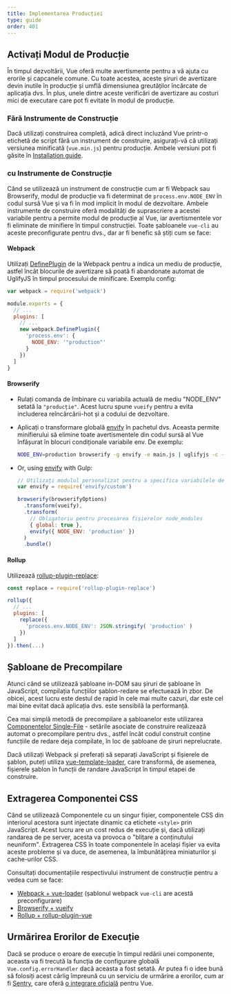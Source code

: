 ```yaml
---
title: Implementarea Producției
type: guide
order: 401
---
```


## Activați Modul de Producție

În timpul dezvoltării, Vue oferă multe avertismente pentru a vă ajuta cu erorile și capcanele comune. Cu toate acestea, aceste șiruri de avertizare devin inutile în producție și umflă dimensiunea greutăților încărcate de aplicația dvs. În plus, unele dintre aceste verificări de avertizare au costuri mici de executare care pot fi evitate în modul de producție.

### Fără Instrumente de Construcție

Dacă utilizați construirea completă, adică direct incluzând Vue printr-o etichetă de script fără un instrument de construire, asigurați-vă că utilizați versiunea minificată (`vue.min.js`) pentru producție. Ambele versiuni pot fi găsite în [Installation guide](installation.html#Direct-lt-script-gt-Include).

### cu Instrumente de Construcție

Când se utilizează un instrument de construcție cum ar fi Webpack sau Browserify, modul de producție va fi determinat de `process.env.NODE_ENV` în codul sursă Vue și va fi în mod implicit în modul de dezvoltare. Ambele instrumente de construire oferă modalități de suprascriere a acestei variabile pentru a permite modul de producție al Vue, iar avertismentele vor fi eliminate de minifiere în timpul construcției. Toate șabloanele `vue-cli` au aceste preconfigurate pentru dvs., dar ar fi benefic să știți cum se face:

#### Webpack

Utilizați [DefinePlugin](https://webpack.js.org/plugins/define-plugin/) de la Webpack pentru a indica un mediu de producție, astfel încât blocurile de avertizare să poată fi abandonate automat de UglifyJS în timpul procesului de minificare. Exemplu config:

``` js
var webpack = require('webpack')

module.exports = {
  // ...
  plugins: [
    // ...
    new webpack.DefinePlugin({
      'process.env': {
        NODE_ENV: '"production"'
      }
    })
  ]
}
```

#### Browserify

- Rulați comanda de îmbinare cu variabila actuală de mediu "NODE_ENV" setată la `"producție"`. Acest lucru spune `vueify` pentru a evita includerea reîncărcării-hot și a codului de dezvoltare.

- Aplicați o transformare globală [envify](https://github.com/hughsk/envify) în pachetul dvs. Aceasta permite minifierului să elimine toate avertismentele din codul sursă al Vue înfășurat în blocuri condiționale variabile env. De exemplu:

  ``` bash
  NODE_ENV=production browserify -g envify -e main.js | uglifyjs -c -m > build.js
  ```

- Or, using [envify](https://github.com/hughsk/envify) with Gulp:

  ``` js
  // Utilizați modulul personalizat pentru a specifica variabilele de mediu
  var envify = require('envify/custom')

  browserify(browserifyOptions)
    .transform(vueify),
    .transform(
      // Obligatoriu pentru procesarea fișierelor node_modules
      { global: true },
      envify({ NODE_ENV: 'production' })
    )
    .bundle()
  ```

#### Rollup

Utilizează [rollup-plugin-replace](https://github.com/rollup/rollup-plugin-replace):

``` js
const replace = require('rollup-plugin-replace')

rollup({
  // ...
  plugins: [
    replace({
      'process.env.NODE_ENV': JSON.stringify( 'production' )
    })
  ]
}).then(...)
```

## Șabloane de Precompilare

Atunci când se utilizează șabloane in-DOM sau șiruri de șabloane în JavaScript, compilația funcțiilor șablon-redare se efectuează în zbor. De obicei, acest lucru este destul de rapid în cele mai multe cazuri, dar este cel mai bine evitat dacă aplicația dvs. este sensibilă la performanță.

Cea mai simplă metodă de precompilare a șabloanelor este utilizarea [Componentelor Single-File](single-file-components.html) - setările asociate de construire realizează automat o precompilare pentru dvs., astfel încât codul construit conține funcțiile de redare deja compilate, în loc de șabloane de șiruri neprelucrate.

Dacă utilizați Webpack și preferați să separați JavaScript și fișierele de șablon, puteți utiliza [vue-template-loader](https://github.com/ktsn/vue-template-loader), care transformă, de asemenea, fișierele șablon în funcții de randare JavaScript în timpul etapei de construire.


## Extragerea Сomponentei CSS

Când se utilizează Componentele cu un singur fișier, componentele CSS din interiorul acestora sunt injectate dinamic ca etichete `<style>` prin JavaScript. Acest lucru are un cost redus de execuție și, dacă utilizați randarea de pe server, acesta va provoca o "blițare a conținutului neuniform". Extragerea CSS în toate componentele în același fișier va evita aceste probleme și va duce, de asemenea, la îmbunătățirea miniaturilor și cache-urilor CSS.

Consultați documentațiile respectivului instrument de construcție pentru a vedea cum se face:

- [Webpack + vue-loader](https://vue-loader.vuejs.org/en/configurations/extract-css.html) (șablonul webpack `vue-cli` are acestă preconfigurare)
- [Browserify + vueify](https://github.com/vuejs/vueify#css-extraction)
- [Rollup + rollup-plugin-vue](https://vuejs.github.io/rollup-plugin-vue/#/en/2.3/?id=custom-handler)

## Urmărirea Erorilor de Execuție

Dacă se produce o eroare de execuție în timpul redării unei componente, aceasta va fi trecută la funcția de configurare globală `Vue.config.errorHandler` dacă aceasta a fost setată. Ar putea fi o idee bună să folosiți acest cârlig împreună cu un serviciu de urmărire a erorilor, cum ar fi [Sentry](https://sentry.io), care oferă [o integrare oficială](https://sentry.io/for/vue/) pentru Vue.
